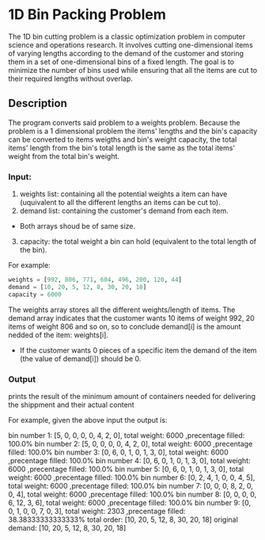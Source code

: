 # 1D Bin Packing Problem

The 1D bin cutting problem is a classic optimization problem in computer science and operations research. 
It involves cutting one-dimensional items of varying lengths according to the demand of the customer and storing them in a set of one-dimensional bins of a fixed length. 
The goal is to minimize the number of bins used while ensuring that all the items are cut to their required lengths without overlap.

## Description

The program converts said problem to a weights problem.
Because the problem is a 1 dimensional problem the items' lengths and the bin's capacity can be converted to items weigths and bin's weight capacity, 
the total items' length from the bin's total length is the same as the total items' weight from the total bin's weight.

### Input:

1) weights list: containing all the potential weights a item can have (uquivalent to all the different lengths an items can be cut to).
2) demand list: containing the customer's demand from each item.
* Both arrays shoud be of same size.
3) capacity: the total weight a bin can hold (equivalent to the total length of the bin).

For example:
```python
weights = [992, 806, 771, 604, 496, 200, 120, 44]
demand = [10, 20, 5, 12, 8, 30, 20, 18]
capacity = 6000
```
The weights array stores all the different weights/length of items.
The demand array indicates that the customer wants 10 items of weight 992, 20 items of weight 806 and so on, so to conclude demand[i] is the amount nedded of the item: weights[i].
* If the customer wants 0 pieces of a specific item the demand of the item (the value of demand[i]) should be 0.

### Output

 prints the result of the minimum amount of containers needed for delivering the shippment and their actual content
 
 For example, given the above input the output is:
 
 bin number 1: [5, 0, 0, 0, 0, 4, 2, 0], total weight: 6000 ,precentage filled: 100.0%
bin number 2: [5, 0, 0, 0, 0, 4, 2, 0], total weight: 6000 ,precentage filled: 100.0%
bin number 3: [0, 6, 0, 1, 0, 1, 3, 0], total weight: 6000 ,precentage filled: 100.0%
bin number 4: [0, 6, 0, 1, 0, 1, 3, 0], total weight: 6000 ,precentage filled: 100.0%
bin number 5: [0, 6, 0, 1, 0, 1, 3, 0], total weight: 6000 ,precentage filled: 100.0%
bin number 6: [0, 2, 4, 1, 0, 0, 4, 5], total weight: 6000 ,precentage filled: 100.0%
bin number 7: [0, 0, 0, 8, 2, 0, 0, 4], total weight: 6000 ,precentage filled: 100.0%
bin number 8: [0, 0, 0, 0, 6, 12, 3, 6], total weight: 6000 ,precentage filled: 100.0%
bin number 9: [0, 0, 1, 0, 0, 7, 0, 3], total weight: 2303 ,precentage filled: 38.38333333333333%
total order: [10, 20, 5, 12, 8, 30, 20, 18]
original demand: [10, 20, 5, 12, 8, 30, 20, 18]
